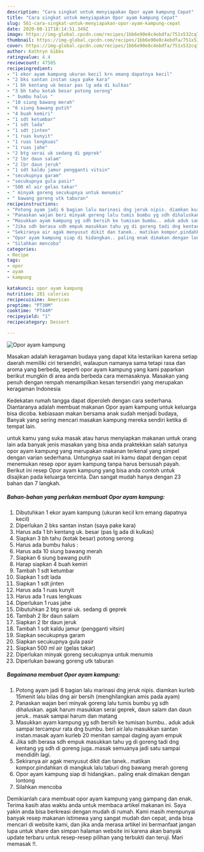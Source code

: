```yaml
---
description: "Cara singkat untuk menyiapakan Opor ayam kampung Cepat"
title: "Cara singkat untuk menyiapakan Opor ayam kampung Cepat"
slug: 561-cara-singkat-untuk-menyiapakan-opor-ayam-kampung-cepat
date: 2020-08-11T10:14:51.349Z
image: https://img-global.cpcdn.com/recipes/1bb6e90e8c4ebdfa/751x532cq70/opor-ayam-kampung-foto-resep-utama.jpg
thumbnail: https://img-global.cpcdn.com/recipes/1bb6e90e8c4ebdfa/751x532cq70/opor-ayam-kampung-foto-resep-utama.jpg
cover: https://img-global.cpcdn.com/recipes/1bb6e90e8c4ebdfa/751x532cq70/opor-ayam-kampung-foto-resep-utama.jpg
author: Kathryn Gibbs
ratingvalue: 4.4
reviewcount: 47585
recipeingredient:
- "1 ekor ayam kampung ukuran kecil krn emang dapatnya kecil"
- "2 bks santan instan saya pake kara"
- "1 bh kentang uk besar pas lg ada di kulkas"
- "3 bh tahu kotak besar potong serong"
- " bumbu halus "
- "10 siung bawang merah"
- "6 siung bawang putih"
- "4 buah kemiri"
- "1 sdt ketumbar"
- "1 sdt lada"
- "1 sdt jinten"
- "1 ruas kunyit"
- "1 ruas lengkuas"
- "1 ruas jahe"
- "2 btg serai uk sedang di geprek"
- "2 lbr daun salam"
- "2 lbr daun jeruk"
- "1 sdt kaldu jamur pengganti vitsin"
- "secukupnya garam"
- "secukupnya gula pasir"
- "500 ml air gelas takar"
- " minyak goreng secukupnya untuk menumis"
- " bawang goreng utk taburan"
recipeinstructions:
- "Potong ayam jadi 6 bagian lalu marinasi dng jeruk nipis. diamkan kurleb 15menit lalu bilas dng air bersih (menghilangkan amis pada ayam)"
- "Panaskan wajan beri minyak goreng lalu tumis bumbu yg sdh dihaluskan. agak harum masukkan serai geprek, daun salam dan daun jeruk.. masak sampai harum dan matang"
- "Masukkan ayam kampung yg sdh bersih ke tumisan bumbu.. aduk aduk sampai tercampur rata dng bumbu. beri air.lalu masukkan santan instan.masak ayam kurleb 20 menitan sampai daging ayam empuk"
- "Jika sdh berasa sdh empuk masukkan tahu yg di goreng tadi dng kentang yg sdh di goreng juga..masak semuanya jadi satu sampai mendidih lagi."
- "Sekiranya air agak menyusut dikit dan tanek.. matikan kompor.pindahkan di mangkuk lalu taburi dng bawang merah goreng"
- "Opor ayam kampung siap di hidangkan.. paling enak dimakan dengan lontong"
- "Silahkan mencoba"
categories:
- Recipe
tags:
- opor
- ayam
- kampung

katakunci: opor ayam kampung 
nutrition: 281 calories
recipecuisine: American
preptime: "PT30M"
cooktime: "PT44M"
recipeyield: "1"
recipecategory: Dessert

---
```



![Opor ayam kampung](https://img-global.cpcdn.com/recipes/1bb6e90e8c4ebdfa/751x532cq70/opor-ayam-kampung-foto-resep-utama.jpg)

Masakan adalah keragaman budaya yang dapat kita lestarikan karena setiap daerah memiliki ciri tersendiri, walaupun namanya sama tetapi rasa dan aroma yang berbeda, seperti opor ayam kampung yang kami paparkan berikut mungkin di area anda berbeda cara memasaknya. Masakan yang penuh dengan rempah menampilkan kesan tersendiri yang merupakan keragaman Indonesia

Kedekatan rumah tangga dapat diperoleh dengan cara sederhana. Diantaranya adalah membuat makanan Opor ayam kampung untuk keluarga bisa dicoba. kebiasaan makan bersama anak sudah menjadi budaya, Banyak yang sering mencari masakan kampung mereka sendiri ketika di tempat lain.



untuk kamu yang suka masak atau harus menyiapkan makanan untuk orang lain ada banyak jenis masakan yang bisa anda praktekkan salah satunya opor ayam kampung yang merupakan makanan terkenal yang simpel dengan varian sederhana. Untungnya saat ini kamu dapat dengan cepat menemukan resep opor ayam kampung tanpa harus bersusah payah.
Berikut ini resep Opor ayam kampung yang bisa anda contoh untuk disajikan pada keluarga tercinta. Dan sangat mudah hanya dengan 23 bahan dan 7 langkah.


<!--inarticleads1-->

##### Bahan-bahan yang perlukan membuat Opor ayam kampung:

1. Dibutuhkan 1 ekor ayam kampung (ukuran kecil krn emang dapatnya kecil)
1. Diperlukan 2 bks santan instan (saya pake kara)
1. Harus ada 1 bh kentang uk. besar (pas lg ada di kulkas)
1. Siapkan 3 bh tahu (kotak besar) potong serong
1. Harus ada  bumbu halus :
1. Harus ada 10 siung bawang merah
1. Siapkan 6 siung bawang putih
1. Harap siapkan 4 buah kemiri
1. Tambah 1 sdt ketumbar
1. Siapkan 1 sdt lada
1. Siapkan 1 sdt jinten
1. Harus ada 1 ruas kunyit
1. Harus ada 1 ruas lengkuas
1. Diperlukan 1 ruas jahe
1. Dibutuhkan 2 btg serai uk. sedang di geprek
1. Tambah 2 lbr daun salam
1. Siapkan 2 lbr daun jeruk
1. Tambah 1 sdt kaldu jamur (pengganti vitsin)
1. Siapkan secukupnya garam
1. Siapkan secukupnya gula pasir
1. Siapkan 500 ml air (gelas takar)
1. Diperlukan  minyak goreng secukupnya untuk menumis
1. Diperlukan  bawang goreng utk taburan




<!--inarticleads2-->

##### Bagaimana membuat  Opor ayam kampung:

1. Potong ayam jadi 6 bagian lalu marinasi dng jeruk nipis. diamkan kurleb 15menit lalu bilas dng air bersih (menghilangkan amis pada ayam)
1. Panaskan wajan beri minyak goreng lalu tumis bumbu yg sdh dihaluskan. agak harum masukkan serai geprek, daun salam dan daun jeruk.. masak sampai harum dan matang
1. Masukkan ayam kampung yg sdh bersih ke tumisan bumbu.. aduk aduk sampai tercampur rata dng bumbu. beri air.lalu masukkan santan instan.masak ayam kurleb 20 menitan sampai daging ayam empuk
1. Jika sdh berasa sdh empuk masukkan tahu yg di goreng tadi dng kentang yg sdh di goreng juga..masak semuanya jadi satu sampai mendidih lagi.
1. Sekiranya air agak menyusut dikit dan tanek.. matikan kompor.pindahkan di mangkuk lalu taburi dng bawang merah goreng
1. Opor ayam kampung siap di hidangkan.. paling enak dimakan dengan lontong
1. Silahkan mencoba




Demikianlah cara membuat opor ayam kampung yang gampang dan enak. Terima kasih atas waktu anda untuk membaca artikel makanan ini. Saya yakin anda bisa berkreasi dengan mudah di rumah. Kami masih mempunyai banyak resep makanan istimewa yang sangat mudah dan cepat, anda bisa mencari di website kami, dan jika anda merasa artikel ini bermanfaat jangan lupa untuk share dan simpan halaman website ini karena akan banyak update terbaru untuk resep-resep pilihan yang terbukti dan teruji. Mari memasak !!. 
